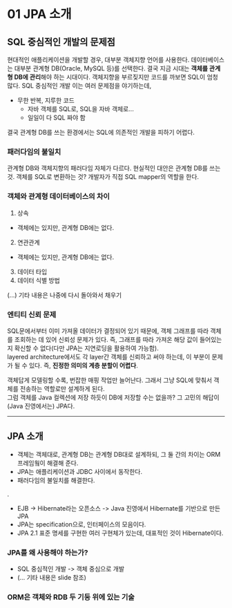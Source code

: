 # 01 JPA 소개

## SQL 중심적인 개발의 문제점

현대적인 애플리케이션을 개발할 경우, 대부분 객체지향 언어를 사용한다.
데이터베이스는 대부분 관계형 DB(Oracle, MySQL 등)를 선택한다.
결국 지금 시대는 **객체를 관계형 DB에 관리**해야 하는 시대이다.
객체지향을 부르짖지만 코드를 까보면 SQL이 엄청 많다. SQL 중심적인 개발
이는 여러 문제점을 야기하는데,
- 무한 반복, 지루한 코드
  - 자바 객체를 SQL로, SQL을 자바 객체로...
  - 일일이 다 SQL 짜야 함

결국 관계형 DB를 쓰는 환경에서는 SQL에 의존적인 개발을 피하기 어렵다.

### 패러다임의 불일치
관계형 DB와 객체지향의 패러다임 자체가 다르다.
현실적인 대안은 관계형 DB를 쓰는 것.
객체를 SQL로 변환하는 것? 개발자가 직접 SQL mapper의 역할을 한다.

### 객체와 관계형 데이터베이스의 차이
1. 상속
  - 객체에는 있지만, 관계형 DB에는 없다.
2. 연관관계
  - 객체에는 있지만, 관계형 DB에는 없다.
3. 데이터 타입
4. 데이터 식별 방법

(...) 기타 내용은 나중에 다시 돌아와서 채우기

### 엔티티 신뢰 문제
SQL문에서부터 이미 가져올 데이터가 결정되어 있기 때문에, 객체 그래프를 따라 객체를 조회하는 데 있어 신뢰성 문제가 있다. 즉, 그래프를 따라 가져온 해당 값이 들어있는지 확신할 수 없다(다만 JPA는 지연로딩을 활용하여 가능함).  
layered architecture에서도 각 layer간 객체를 신뢰하고 써야 하는데, 이 부분이 문제가 될 수 있다. 즉, **진정한 의미의 계층 분할이 어렵다**.

객체답게 모델링할 수록, 번잡한 매핑 작업만 늘어난다. 그래서 그냥 SQL에 맞춰서 객체를 전송하는 역할로만 설계하게 된다.  
그럼 객체를 Java 컬렉션에 저장 하듯이 DB에 저장할 수는 없을까? 그 고민의 해답이 (Java 진영에서는) JPA다.



---
## JPA 소개
- 객체는 객체대로, 관계형 DB는 관계형 DB대로 설계하되, 그 둘 간의 차이는 ORM 프레임웤이 해결해 준다.
- JPA는 애플리케이션과 JDBC 사이에서 동작한다.
- 패러다임의 불일치를 해결한다.

. 

- EJB -> Hibernate라는 오픈소스 -> Java 진영에서 Hibernate를 기반으로 만든 JPA
- JPA는 specification으로, 인터페이스의 모음이다.
- JPA 2.1 표준 명세를 구현한 여러 구현체가 있는데, 대표적인 것이 Hibernate이다.

### JPA를 왜 사용해야 하는가?
- SQL 중심적인 개발 -> 객체 중심으로 개발
- (... 기타 내용은 slide 참조)

### ORM은 객체와 RDB 두 기둥 위에 있는 기술
